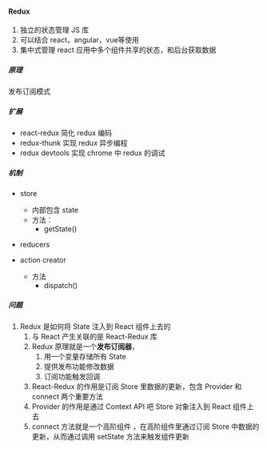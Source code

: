 #### Redux

1. 独立的状态管理 JS 库
2. 可以结合 react，angular，vue等使用
3. 集中式管理 react 应用中多个组件共享的状态，和后台获取数据



##### 原理

发布订阅模式



##### 扩展

- react-redux 简化 redux 编码
- redux-thunk 实现 redux 异步编程
- redux devtools 实现 chrome 中 redux 的调试





##### 机制

- store
  - 内部包含 state
  - 方法：
    - getState()

- reducers

- action creator
  - 方法
    - dispatch()







##### 问题

1. Redux 是如何将 State 注入到 React 组件上去的
   1.  与 React 产生关联的是 React-Redux 库
   2.  Redux 原理就是一个**发布订阅器**，
       1. 用一个变量存储所有 State
       2. 提供发布功能修改数据
       3. 订阅功能触发回调
   3. React-Redux 的作用是订阅 Store 里数据的更新，包含 Provider 和 connect 两个重要方法
   4. Provider 的作用是通过 Context API 吧 Store 对象注入到 React 组件上去
   5. connect 方法就是一个高阶组件 ，在高阶组件里通过订阅 Store 中数据的更新，从而通过调用 setState 方法来触发组件更新

